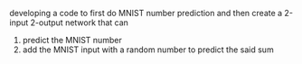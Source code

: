 developing a code to first do MNIST number prediction and then create a 2-input 2-output network that can 
1. predict the MNIST number
2. add the MNIST input with a random number to predict the said sum 
